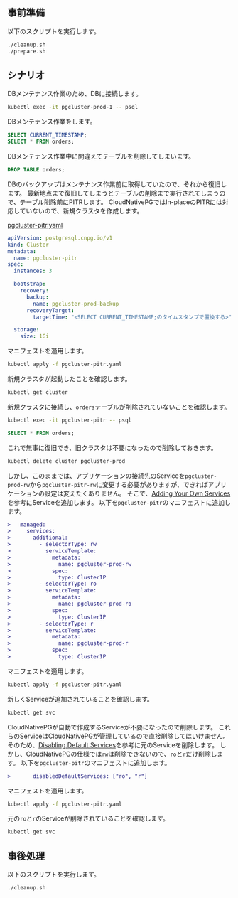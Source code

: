 ## 事前準備
以下のスクリプトを実行します。
```bash
./cleanup.sh
./prepare.sh
```

## シナリオ
DBメンテナンス作業のため、DBに接続します。
```bash
kubectl exec -it pgcluster-prod-1 -- psql
```

DBメンテナンス作業をします。
```sql
SELECT CURRENT_TIMESTAMP;
SELECT * FROM orders;
```

DBメンテナンス作業中に間違えてテーブルを削除してしまいます。
```sql
DROP TABLE orders;
```

DBのバックアップはメンテナンス作業前に取得していたので、それから復旧します。
最新地点まで復旧してしまうとテーブルの削除まで実行されてしまうので、テーブル削除前にPITRします。
CloudNativePGではIn-placeのPITRには対応していないので、新規クラスタを作成します。

[pgcluster-pitr.yaml](pgcluster-pitr.yaml)
```yaml
apiVersion: postgresql.cnpg.io/v1
kind: Cluster
metadata:
  name: pgcluster-pitr
spec:
  instances: 3

  bootstrap:
    recovery:
      backup:
        name: pgcluster-prod-backup
      recoveryTarget:
        targetTime: "<SELECT CURRENT_TIMESTAMP;のタイムスタンプで置換する>"

  storage:
    size: 1Gi
```

マニフェストを適用します。
```bash
kubectl apply -f pgcluster-pitr.yaml
```

新規クラスタが起動したことを確認します。
```bash
kubectl get cluster
```

新規クラスタに接続し、`orders`テーブルが削除されていないことを確認します。
```bash
kubectl exec -it pgcluster-pitr -- psql
```
```sql
SELECT * FROM orders;
```

これで無事に復旧でき、旧クラスタは不要になったので削除しておきます。
```bash
kubectl delete cluster pgcluster-prod
```

しかし、このままでは、アプリケーションの接続先のServiceを`pgcluster-prod-rw`から`pgcluster-pitr-rw`に変更する必要がありますが、できればアプリケーションの設定は変えたくありません。
そこで、[Adding Your Own Services](https://cloudnative-pg.io/documentation/1.25/service_management/#adding-your-own-services)を参考にServiceを追加します。
以下を`pgcluster-pitr`のマニフェストに追加します。
```diff
>   managed:
>     services:
>       additional:
>         - selectorType: rw
>           serviceTemplate:
>             metadata:
>               name: pgcluster-prod-rw
>             spec:
>               type: ClusterIP
>         - selectorType: ro
>           serviceTemplate:
>             metadata:
>               name: pgcluster-prod-ro
>             spec:
>               type: ClusterIP
>         - selectorType: r
>           serviceTemplate:
>             metadata:
>               name: pgcluster-prod-r
>             spec:
>               type: ClusterIP
```

マニフェストを適用します。
```bash
kubectl apply -f pgcluster-pitr.yaml
```

新しくServiceが追加されていることを確認します。
```bash
kubectl get svc
```

CloudNativePGが自動で作成するServiceが不要になったので削除します。
これらのServiceはCloudNativePGが管理しているので直接削除してはいけません。
そのため、[Disabling Default Services](https://cloudnative-pg.io/documentation/1.25/service_management/#disabling-default-services)を参考に元のServiceを削除します。
しかし、CloudNativePGの仕様では`rw`は削除できないので、`ro`と`r`だけ削除します。
以下を`pgcluster-pitr`のマニフェストに追加します。
```diff
>       disabledDefaultServices: ["ro", "r"]
```

マニフェストを適用します。
```bash
kubectl apply -f pgcluster-pitr.yaml
```

元の`ro`と`r`のServiceが削除されていることを確認します。
```bash
kubectl get svc
```

## 事後処理
以下のスクリプトを実行します。
```bash
./cleanup.sh
```
